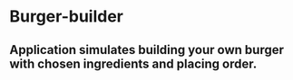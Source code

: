 # Burger-builder
## Application simulates building your own burger with chosen ingredients and placing order.
